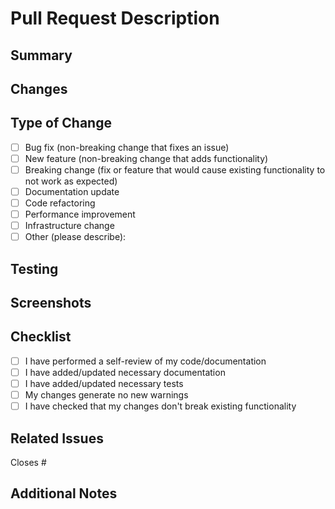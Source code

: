 # Pull Request Description

## Summary
<!-- Provide a brief summary of what this PR addresses -->

## Changes
<!-- List the key changes in this PR -->

## Type of Change
<!-- Mark the appropriate option with an [x] -->
- [ ] Bug fix (non-breaking change that fixes an issue)
- [ ] New feature (non-breaking change that adds functionality)
- [ ] Breaking change (fix or feature that would cause existing functionality to not work as expected)
- [ ] Documentation update
- [ ] Code refactoring
- [ ] Performance improvement
- [ ] Infrastructure change
- [ ] Other (please describe):

## Testing
<!-- Describe the testing you have performed with this PR -->

## Screenshots
<!-- If applicable, add screenshots to help explain your changes -->

## Checklist
<!-- Mark items with [x] once completed -->
- [ ] I have performed a self-review of my code/documentation
- [ ] I have added/updated necessary documentation
- [ ] I have added/updated necessary tests
- [ ] My changes generate no new warnings
- [ ] I have checked that my changes don't break existing functionality

## Related Issues
<!-- Link to any related issues that this PR addresses -->
Closes #

## Additional Notes
<!-- Any additional information that might be helpful for reviewers -->